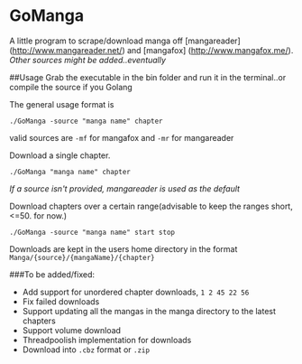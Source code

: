 # GoManga
A little program to scrape/download manga off [mangareader] (http://www.mangareader.net/) and [mangafox] (http://www.mangafox.me/).
*Other sources might be added..eventually*

##Usage
Grab the executable in the bin folder and run it in the terminal..or compile the source if you Golang

The general usage format is

	./GoManga -source "manga name" chapter

valid sources are `-mf` for mangafox and `-mr` for mangareader

Download a single chapter.

    ./GoManga "manga name" chapter

*If a source isn't provided, mangareader is used as the default*

Download chapters over a certain range(advisable to keep the ranges short, <=50. for now.)

    ./GoManga -source "manga name" start stop

Downloads are kept in the users home directory in the format `Manga/{source}/{mangaName}/{chapter}`

###To be added/fixed:
 - Add support for unordered chapter downloads, `1 2 45 22 56`
 - Fix failed downloads
 - Support updating all the mangas in the manga directory to the latest chapters
 - Support volume download
 - Threadpoolish implementation for downloads
 - Download into `.cbz` format or `.zip`
